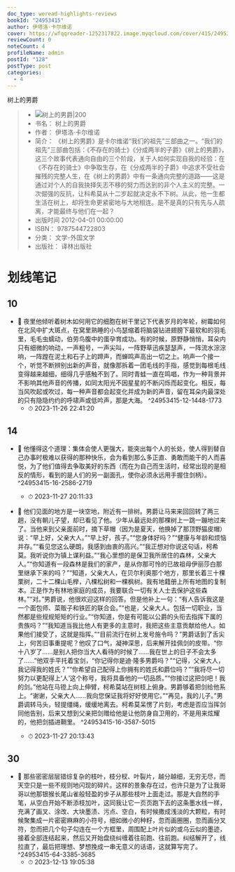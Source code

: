 ```yaml
---
doc_type: weread-highlights-reviews
bookId: "24953415"
author: 伊塔洛·卡尔维诺
cover: https://wfqqreader-1252317822.image.myqcloud.com/cover/415/24953415/t7_24953415.jpg
reviewCount: 0
noteCount: 4
profileName: admin
postId: "128"
postType: post
categories:
  - 4
---
```

 树上的男爵
> - ![ 树上的男爵|200](https://wfqqreader-1252317822.image.myqcloud.com/cover/415/24953415/t7_24953415.jpg)
> - 书名： 树上的男爵
> - 作者： 伊塔洛·卡尔维诺
> - 简介： 《树上的男爵》是卡尔维诺“我们的祖先”三部曲之一。“我们的祖先”三部曲包括：《不存在的骑士》《分成两半的子爵》《树上的男爵》，这三个故事代表通向自由的三个阶段，关于人如何实现自我的经验：在《不存在的骑士》中争取生存，在《分成两半的子爵》中追求不受社会摧残的完整人生，在《树上的男爵》中有一条通向完整的道路——这是通过对个人的自我抉择矢志不移的努力而达到的非个人主义的完整。一次倔强的反抗，让科希莫从十二岁起就决定永不下树。从此，他一生都生活在树上，却将生命更紧密地与大地相连。是不是真的只有先与人疏离，才能最终与他们在一起？
> - 出版时间 2012-04-01 00:00:00
> - ISBN： 9787544722803
> - 分类： 文学-外国文学
> - 出版社： 译林出版社

# 划线笔记

## 10


- 📌 夜里他倾听着树木如何用它的细胞在树干里记下代表岁月的年轮，树霉如何在北风中扩大斑点，在窝里熟睡的小鸟瑟缩着将脑袋钻进翅膀下最软和的羽毛里，毛毛虫蠕动，伯劳鸟腹中的蛋孕育成功。有的时候，原野静悄悄，耳朵内只有细微的响动，一声粗号，一声尖叫，一阵野草迅疾瑟瑟声，一阵流水淙淙响，一阵蹚在泥土和石子上的蹄声，而蝉鸣声高出一切之上。响声一个接一个，听觉不断辨别出新的声音，就像那拆着一团毛线的手指，感觉到每根毛线变得越来越细，细得几乎感触不到了。同时青蛙一直在鸣唱，作为一种背景并不影响其他声音的传播，如同太阳光不因星星的不断闪烁而起变化。相反，每当风吹起或吹过，每一种声音都会起变化并成为新的声音，留在耳朵内最深处的只有隐隐约约的呼啸声或低吟声，那是大海。 ^24953415-12-1448-1773
    - ⏱ 2023-11-26 22:41:20 
## 14


- 📌 他懂得这个道理：集体会使人更强大，能突出每个人的长处，使人得到替自己办事时极难以获得的那种快乐，会为看到那么多正直、勇敢而能干的人而喜悦，为了他们值得去争取美好的东西（而在为自己而生活时，经常出现的是相反的情形，看到的是人们的另一副面孔，使你必须永远用手握住剑柄）。 ^24953415-16-2586-2719
    - ⏱ 2023-11-27 20:11:33 

- 📌 他们见面的地方是一块空地，附近有一排树。男爵让马来来回回转了两三趟，没有朝儿子望，却已看见了他。少年从最远处的那棵树上一跳一蹦地过来了。当他来到父亲面前时，摘下草帽（因为是夏天，他换掉了那顶野猫皮帽）说：“早上好，父亲大人。”“早上好，孩子。”“您身体好吗？”“健康与年龄和烦恼并存。”“看见您这么硬朗，我感到由衷的高兴。”“我正想对你说这句话，柯希莫。我听说你为镇上谋利益。”“我心里想的是保卫我所居住的森林，父亲大人。”“你知道有一段森林是我们的家产，是从你那可怜的已故祖母伊丽莎白那里继承下来的吗？”“知道，父亲大人，在贝尔利奥那个地方，那里长着三十棵栗树，二十二棵山毛榉，八棵松树和一棵枫树。我有地籍册上所有地图的复制本。正是作为有林地家庭的成员，我要联合一切有关人士去保护这些森林。”“对。”男爵说，他很欢迎这样的回答。但是他补上一句：“有人告诉我这是一个面包师、菜贩子和铁匠的联合会。”“也是，父亲大人。包括一切职业，当然都是些规规矩矩的行业。”“你知道，你是有可能以公爵的头衔去指挥下属的贵族吗？”“我知道当我比他人有更多的主意时，我把这些主意贡献给他人。如果他们接受了，这就是指挥。”“目前流行在树上发号施令吗？”男爵话到了舌尖上，何苦旧事重提呢？他叹了口气，凝神深思，后来解开挂佩剑的皮带。“你十八岁了……是别人把你当大人看待的时候了……我在世上的日子不会太多了……”他双手平托着宝剑，“你记得你是迪·隆多男爵吗？”“记得，父亲大人，我记得我的姓氏？”“你希望自己配得上你拥有的姓氏和爵位吗？”“我将尽一切努力以更配得上‘人’这个称号，我将具备他的一切品质。”“你接过这把剑吧！我的剑。”他站在马镫上向上伸臂，柯希莫站在树枝上俯身。男爵够着把剑给他系上。“谢谢，父亲大人……我向您保证我将好好使用它。”“再见，我的儿子。”男爵调转马头，轻提缰绳，缓缓地离去。柯希莫呆愣了片刻，考虑是否应当挥剑同他告别，后来又想到父亲把剑赠给他是让他防身自卫用的，不是用来炫耀的，他把剑插进鞘里。 ^24953415-16-3587-5015
    - ⏱ 2023-11-27 20:13:43 
## 30


- 📌 那些密密层层错综复杂的枝叶，枝分杈、叶裂片，越分越细，无穷无尽，而天空只是一些不规则地闪现的碎片。这样的景象存在过，也许只是为了让我哥哥以他那银猴长尾山雀般轻盈的步子从那些枝叶上面走过。那是大自然的手笔，从空白开始不断添枝加叶，这同我让它一页页跑下去的这条墨水线一样，充满了画叉、涂改、大块墨渍、污点、空白，有时候撒成浅淡的大颗粒，有时候聚集成一片密密麻麻的小符号，细如微小的种籽，忽而画圈圈，忽而画分叉符，忽而把几个句子勾连在一个方框里，周围配上叶片似的或乌云似的墨迹，接着全部连结起来，然后又开始盘绕纠缠着往前跑、往前跑。纠结解开了，线拉直了，最后把理想、梦想挽成一串无意义的话语，这就算写完了。 ^24953415-64-3385-3685
    - ⏱ 2023-12-13 19:05:38 